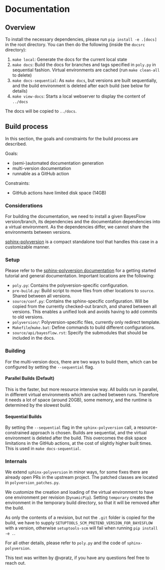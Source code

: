 # Documentation

## Overview

To install the necessary dependencies, please run `pip install -e .[docs]` in the root directory.
You can then do the following (inside the `docsrc` directory):

1. `make local`: Generate the docs for the current local state
2. `make docs`: Build the docs for branches and tags specified in `poly.py` in sequential fashion. Virtual environments are cached (run `make clean-all` to delete)
3. `make docs-sequential`: As `make docs`, but versions are built sequentially, and the build environment is deleted after each build (see below for details)
4. `make view-docs`: Starts a local webserver to display the content of `../docs`

The docs will be copied to `../docs`.

## Build process

In this section, the goals and constraints for the build process are described.

Goals:

- (semi-)automated documentation generation
- multi-version documentation
- runnable as a GitHub action

Constraints:

- GitHub actions have limited disk space (14GB)

### Considerations

For building the documentation, we need to install a given BayesFlow
version/branch, its dependencies and the documentation dependencies into
a virtual environment. As the dependencies differ, we cannot share the
environments between versions.

[sphinx-polyversion](https://github.com/real-yfprojects/sphinx-polyversion/) is a compact standalone tool that handles this case in a customizable manner.

### Setup

Please refer to the [sphinx-polyversion documentation](https://real-yfprojects.github.io/sphinx-polyversion/1.1.0/index.html)
for a getting started tutorial and general documentation.
Important locations are the following:

- `poly.py`: Contains the polyversion-specific configuration.
- `pre-build.py`: Build script to move files from other locations to `source`.
    Shared between all versions.
- `source/conf.py`: Contains the sphinx-specific configuration. Will be copied
    from the currently checked-out branch, and shared between all versions.
    This enables a unified look and avoids having to add commits to old versions.
- `polyversion/`: Polyversion-specific files, currently only redirect template.
- `Makefile`/`make.bat`: Define commands to build different configurations.
- `source/api/bayesflow.rst`: Specify the submodules that should be included in the docs.

### Building

For the multi-version docs, there are two ways to build them, which can be
configured by setting the `--sequential` flag.

#### Parallel Builds (Default)

This is the faster, but more resource intensive way. All builds run in parallel,
in different virtual environments which are cached between runs.
Therefore it needs a lot of space (around 20GB), some memory, and the runtime
is determined by the slowest build.

#### Sequential Builds

By setting the `--sequential` flag in the `sphinx-polyversion` call, a
resource-constrained approach is chosen. Builds are sequential, and the
virtual environment is deleted after the build. This overcomes the disk space
limitations in the GitHub actions, at the cost of slightly higher built times.
This is used in `make docs-sequential`.

### Internals

We extend `sphinx-polyversion` in minor ways, for some fixes there are already
open PRs in the upstream project. The patched classes are located in
`polyversion_patches.py`.

We customize the creation and loading of the virtual environment to have
one environment per revision (`DynamicPip`). Setting `temporary` creates the
environment in the temporary build directory, so that it will be removed after
the build.

As only the contents of a revision, but not the `.git` folder is copied
for the build, we have to supply `SETUPTOOLS_SCM_PRETEND_VERSION_FOR_BAYESFLOW`
with a version, otherwise `setuptools-scm` will fail when running
`pip install -e .`.

For all other details, please refer to `poly.py` and the code of `sphinx-polyversion`.

This text was written by @vpratz, if you have any questions feel free to reach out.
